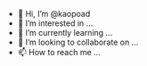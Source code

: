 - 👋 Hi, I’m @kaopoad
- 👀 I’m interested in ...
- 🌱 I’m currently learning ...
- 💞️ I’m looking to collaborate on ...
- 📫 How to reach me ...

<!---
kaopoad/kaopoad is a ✨ special ✨ repository because its `README.md` (this file) appears on your GitHub profile.
You can click the Preview link to take a look at your changes.
--->
